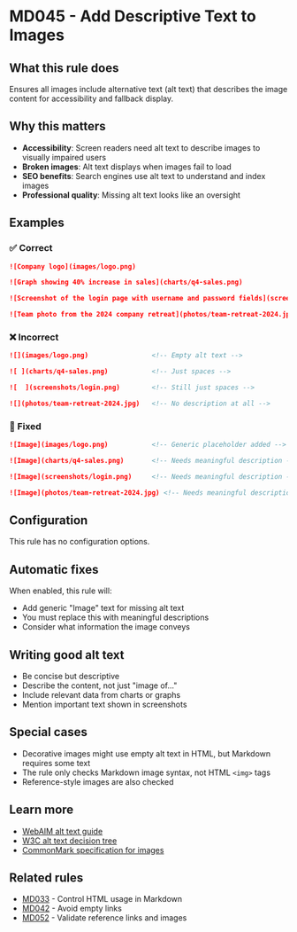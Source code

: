 # MD045 - Add Descriptive Text to Images

## What this rule does

Ensures all images include alternative text (alt text) that describes the image content for accessibility and fallback display.

## Why this matters

- **Accessibility**: Screen readers need alt text to describe images to visually impaired users
- **Broken images**: Alt text displays when images fail to load
- **SEO benefits**: Search engines use alt text to understand and index images
- **Professional quality**: Missing alt text looks like an oversight

## Examples

### ✅ Correct

```markdown
![Company logo](images/logo.png)

![Graph showing 40% increase in sales](charts/q4-sales.png)

![Screenshot of the login page with username and password fields](screenshots/login.png)

![Team photo from the 2024 company retreat](photos/team-retreat-2024.jpg)
```

### ❌ Incorrect  

```markdown
![](images/logo.png)                <!-- Empty alt text -->

![ ](charts/q4-sales.png)           <!-- Just spaces -->

![  ](screenshots/login.png)        <!-- Still just spaces -->

![](photos/team-retreat-2024.jpg)   <!-- No description at all -->
```

### 🔧 Fixed

```markdown
![Image](images/logo.png)           <!-- Generic placeholder added -->

![Image](charts/q4-sales.png)       <!-- Needs meaningful description -->

![Image](screenshots/login.png)     <!-- Needs meaningful description -->

![Image](photos/team-retreat-2024.jpg) <!-- Needs meaningful description -->
```

## Configuration

This rule has no configuration options.

## Automatic fixes

When enabled, this rule will:
- Add generic "Image" text for missing alt text
- You must replace this with meaningful descriptions
- Consider what information the image conveys

## Writing good alt text

- Be concise but descriptive
- Describe the content, not just "image of..."
- Include relevant data from charts or graphs
- Mention important text shown in screenshots

## Special cases

- Decorative images might use empty alt text in HTML, but Markdown requires some text
- The rule only checks Markdown image syntax, not HTML `<img>` tags
- Reference-style images are also checked

## Learn more

- [WebAIM alt text guide](https://webaim.org/techniques/alttext/)
- [W3C alt text decision tree](https://www.w3.org/WAI/tutorials/images/decision-tree/)
- [CommonMark specification for images](https://spec.commonmark.org/0.31.2/#images)

## Related rules

- [MD033](md033.md) - Control HTML usage in Markdown
- [MD042](md042.md) - Avoid empty links
- [MD052](md052.md) - Validate reference links and images